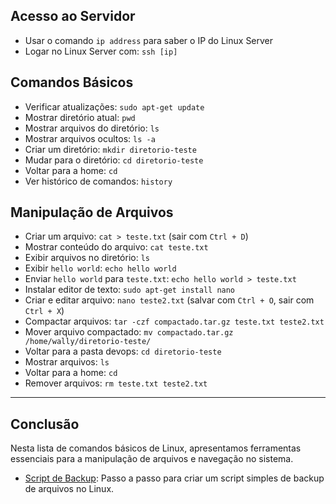 ## Acesso ao Servidor
- Usar o comando `ip address` para saber o IP do Linux Server
- Logar no Linux Server com: `ssh [ip]`

## Comandos Básicos
- Verificar atualizações: `sudo apt-get update`
- Mostrar diretório atual: `pwd`
- Mostrar arquivos do diretório: `ls`
- Mostrar arquivos ocultos: `ls -a`
- Criar um diretório: `mkdir diretorio-teste`
- Mudar para o diretório: `cd diretorio-teste`
- Voltar para a home: `cd`
- Ver histórico de comandos: `history`

## Manipulação de Arquivos
- Criar um arquivo: `cat > teste.txt` (sair com `Ctrl + D`)
- Mostrar conteúdo do arquivo: `cat teste.txt`
- Exibir arquivos no diretório: `ls`
- Exibir `hello world`: `echo hello world`
- Enviar `hello world` para `teste.txt`: `echo hello world > teste.txt`
- Instalar editor de texto: `sudo apt-get install nano`
- Criar e editar arquivo: `nano teste2.txt` (salvar com `Ctrl + O`, sair com `Ctrl + X`)
- Compactar arquivos: `tar -czf compactado.tar.gz teste.txt teste2.txt`
- Mover arquivo compactado: `mv compactado.tar.gz /home/wally/diretorio-teste/`
- Voltar para a pasta devops: `cd diretorio-teste`
- Mostrar arquivos: `ls`
- Voltar para a home: `cd`
- Remover arquivos: `rm teste.txt teste2.txt`

---

## Conclusão

Nesta lista de comandos básicos de Linux, apresentamos ferramentas essenciais para a manipulação de arquivos e navegação no sistema.

- [Script de Backup](BACKUP.md): Passo a passo para criar um script simples de backup de arquivos no Linux.
